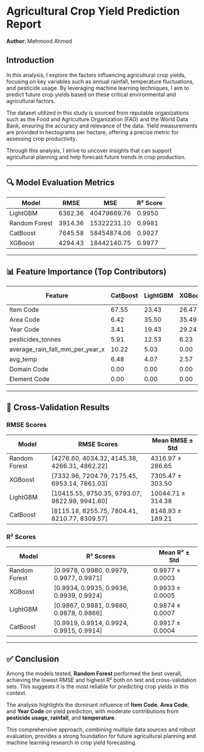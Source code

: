 # Agricultural Crop Yield Prediction Report

**Author**: Mehmood Ahmed

## Introduction

In this analysis, I explore the factors influencing agricultural crop yields, focusing on key variables such as annual rainfall, temperature fluctuations, and pesticide usage. By leveraging machine learning techniques, I aim to predict future crop yields based on these critical environmental and agricultural factors.

The dataset utilized in this study is sourced from reputable organizations such as the Food and Agriculture Organization (FAO) and the World Data Bank, ensuring the accuracy and relevance of the data. Yield measurements are provided in hectograms per hectare, offering a precise metric for assessing crop productivity.

Through this analysis, I strive to uncover insights that can support agricultural planning and help forecast future trends in crop production.

---

## 🔍 Model Evaluation Metrics

| Model         | RMSE       | MSE            | R² Score |
|---------------|------------|----------------|----------|
| LightGBM      | 6362.36    | 40479669.76    | 0.9950   |
| Random Forest | 3914.36    | 15322231.10    | 0.9981   |
| CatBoost      | 7645.58    | 58454874.06    | 0.9927   |
| XGBoost       | 4294.43    | 18442140.75    | 0.9977   |

---

## 📊 Feature Importance (Top Contributors)

| Feature                            | CatBoost | LightGBM | XGBoost | Random Forest |
|------------------------------------|----------|----------|---------|----------------|
| Item Code                          | 67.55    | 23.43    | 26.47   | 75.15          |
| Area Code                          | 6.42     | 35.50    | 35.49   | 7.12           |
| Year Code                          | 3.41     | 19.43    | 29.24   | 3.09           |
| pesticides_tonnes                  | 5.91     | 12.53    | 6.23    | 3.69           |
| average_rain_fall_mm_per_year_x   | 10.22    | 5.03     | 0.00    | 5.54           |
| avg_temp                           | 6.48     | 4.07     | 2.57    | 5.41           |
| Domain Code                        | 0.00     | 0.00     | 0.00    | 0.00           |
| Element Code                       | 0.00     | 0.00     | 0.00    | 0.00           |

---

## 🔁 Cross-Validation Results

### RMSE Scores

| Model         | RMSE Scores                                             | Mean RMSE ± Std       |
|---------------|---------------------------------------------------------|------------------------|
| Random Forest | [4276.60, 4034.32, 4145.38, 4266.31, 4862.22]           | 4316.97 ± 286.65       |
| XGBoost       | [7332.96, 7204.79, 7175.45, 6953.14, 7861.03]           | 7305.47 ± 303.50       |
| LightGBM      | [10415.55, 9750.35, 9793.07, 9822.98, 9941.60]          | 10044.71 ± 314.38      |
| CatBoost      | [8115.18, 8255.75, 7804.41, 8210.77, 8309.57]           | 8148.93 ± 189.21       |

### R² Scores

| Model         | R² Scores                                               | Mean R² ± Std          |
|---------------|---------------------------------------------------------|------------------------|
| Random Forest | [0.9978, 0.9980, 0.9979, 0.9977, 0.9971]                | 0.9977 ± 0.0003        |
| XGBoost       | [0.9934, 0.9935, 0.9936, 0.9939, 0.9924]                | 0.9933 ± 0.0005        |
| LightGBM      | [0.9867, 0.9881, 0.9880, 0.9878, 0.9866]                | 0.9874 ± 0.0007        |
| CatBoost      | [0.9919, 0.9914, 0.9924, 0.9915, 0.9914]                | 0.9917 ± 0.0004        |

---

## ✅ Conclusion

Among the models tested, **Random Forest** performed the best overall, achieving the lowest RMSE and highest R² both on test and cross-validation sets. This suggests it is the most reliable for predicting crop yields in this context.

The analysis highlights the dominant influence of **Item Code**, **Area Code**, and **Year Code** on yield prediction, with moderate contributions from **pesticide usage**, **rainfall**, and **temperature**.

This comprehensive approach, combining multiple data sources and robust evaluation, provides a strong foundation for future agricultural planning and machine learning research in crop yield forecasting.